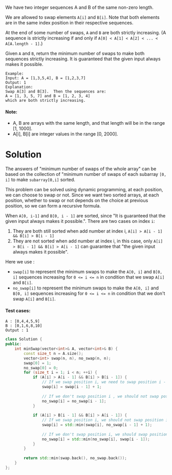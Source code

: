 We have two integer sequences A and B of the same non-zero length.

We are allowed to swap elements ```A[i]``` and ```B[i]```.  Note that both elements are in the same index position in their respective sequences.

At the end of some number of swaps, ```A``` and ```B``` are both strictly increasing.  (A sequence is strictly increasing if and only if ```A[0] < A[1] < A[2] < ... < A[A.length - 1]```.)

Given ```A``` and ```B```, return the minimum number of swaps to make both sequences strictly increasing.  It is guaranteed that the given input always makes it possible.

```
Example:
Input: A = [1,3,5,4], B = [1,2,3,7]
Output: 1
Explanation: 
Swap A[3] and B[3].  Then the sequences are:
A = [1, 3, 5, 7] and B = [1, 2, 3, 4]
which are both strictly increasing.
```

#### Note:

* A, B are arrays with the same length, and that length will be in the range [1, 1000].
* A[i], B[i] are integer values in the range [0, 2000].

# Solution

The answers of "minimum number of swaps of the whole array" can be based on the collection of "minimum number of swaps of each subarray ```[0, i]``` to make ```subarray[0,i]``` sorted.

This problem can be solved using dynamic programming, at each position, we can choose to swap or not. Since we want two sorted arrays, at each position, whether to swap or not depends on the choice at previous position, so we can form a recursive formula.

When ```A[0, i-1]``` and ```B[0, i - 1]``` are sorted, since "It is guaranteed that the given input always makes it possible.". There are two cases on index ```i```:

1. They are both still sorted when add number at index i, ```A[i] > A[i - 1] && B[i] > B[i - 1]```
2. They are not sorted when add number at index i, in this case, only ```A[i] > B[i - 1] && B[i] > A[i - 1]``` can guarantee that "the given input always makes it possible".

Here we use :

* ```swap[i]``` to represent the minimum swaps to make the ```A[0, i]``` and ```B[0, i]``` sequences increasing for ```0 <= i <= n``` in condition that we swap ```A[i]``` and ```B[i]```.  
* ```no_swap[i]``` to represent the minimum swaps to make the ```A[0, i]``` and ```B[0, i]``` sequences increasing for ```0 <= i <= n``` in condition that we don't swap ```A[i]``` and ```B[i]```.

#### Test cases:

```
A : [0,4,4,5,9]
B : [0,1,6,8,10]
Output : 1

```

```cpp
class Solution {
public:
    int minSwap(vector<int>& A, vector<int>& B) {
        const size_t n = A.size();
        vector<int> swap(n, n), no_swap(n, n);
        swap[0] = 1;
        no_swap[0] = 0;
        for (size_t i = 1; i < n; ++i) {
            if (A[i] > A[i - 1] && B[i] > B[i - 1]) {
                // If we swap position i, we need to swap position i - 1.
                swap[i] = swap[i - 1] + 1;
                
                // If we don't swap position i , we should not swap position i - 1.
                no_swap[i] = no_swap[i - 1];
            }
            
            if (A[i] > B[i - 1] && B[i] > A[i - 1]) {
                // If we swap position i, we should not swap position i - 1.
                swap[i] = std::min(swap[i], no_swap[i - 1] + 1);
                
                // If we don't swap position i, we should swap position i - 1.
                no_swap[i] = std::min(no_swap[i], swap[i - 1]);
            }
        }
        
        return std::min(swap.back(), no_swap.back());
    }
};
```
